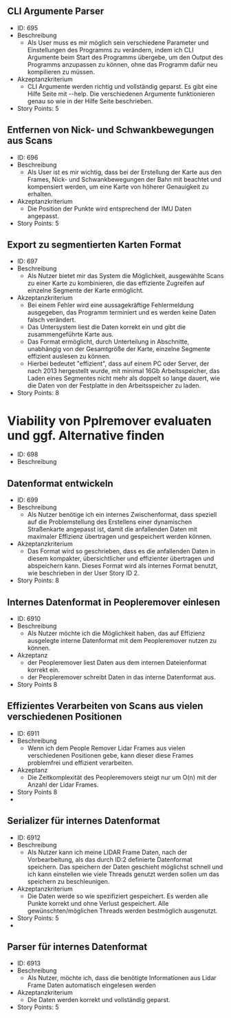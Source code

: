 
## CLI Argumente Parser
- ID: 695
- Beschreibung
	- Als User muss es mir möglich sein verschiedene Parameter und Einstellungen des Programms zu verändern, indem ich CLI Argumente beim Start des Programms übergebe, um den Output des Programms anzupassen zu können, ohne das Programm dafür neu kompilieren zu müssen.
- Akzeptanzkriterium
	- CLI Argumente werden richtig und vollständig geparst. Es gibt eine Hilfe Seite mit --help. Die verschiedenen Argumente funktionieren genau so wie in der Hilfe Seite beschrieben.
- Story Points: 5

## Entfernen von Nick- und Schwankbewegungen aus Scans
- ID: 696
- Beschreibung
	- Als User ist es mir wichtig, dass bei der Erstellung der Karte aus den Frames, Nick- und Schwankbewegungen der Bahn mit beachtet und kompensiert werden, um eine Karte von höherer Genauigkeit zu erhalten.
- Akzeptanzkriterium
	- Die Position der Punkte wird entsprechend der IMU Daten angepasst.
- Story Points: 5

## Export zu segmentierten Karten Format
- ID: 697
- Beschreibung
	- Als Nutzer bietet mir das System die Möglichkeit, ausgewählte Scans zu einer Karte zu kombinieren, die das effiziente Zugreifen auf einzelne Segmente der Karte ermöglicht.
- Akzeptanzkriterium
	- Bei einem Fehler wird eine aussagekräftige Fehlermeldung ausgegeben, das Programm terminiert und es werden keine Daten falsch verändert.
	- Das Untersystem liest die Daten korrekt ein und gibt die zusammengeführte Karte aus.
	- Das Format ermöglicht, durch Unterteilung in Abschnitte, unabhängig von der Gesamtgröße der Karte, einzelne Segmente effizient auslesen zu können.
	- Hierbei bedeutet "effizient", dass auf einem PC oder Server, der nach 2013 hergestellt wurde, mit minimal 16Gb Arbeitsspeicher, das Laden eines Segmentes nicht mehr als doppelt so lange dauert, wie die Daten von der Festplatte in den Arbeitsspeicher zu laden.
- Story Points: 8

# Viability von Pplremover evaluaten und ggf. Alternative finden
- ID: 698
- Beschreibung

## Datenformat entwickeln
- ID: 699
- Beschreibung
	- Als Nutzer benötige ich ein internes Zwischenformat, dass speziell auf die Problemstellung des Erstellens einer dynamischen Straßenkarte angepasst ist, damit die anfallenden Daten mit maximaler Effizienz übertragen und gespeichert werden können.
- Akzeptanzkriterium
	- Das Format wird so geschrieben, dass es die anfallenden Daten in diesem kompakter, übersichtlicher und effizienter übertragen und abspeichern kann. Dieses Format wird als internes Format benutzt, wie beschrieben in der User Story ID 2.
- Story Points: 8

## Internes Datenformat in Peopleremover einlesen
- ID: 6910
- Beschreibung
	- Als Nutzer möchte ich die Möglichkeit haben, das auf Effizienz ausgelegte interne Datenformat mit dem Peopleremover nutzen zu können.
- Akzeptanz
	- der Peopleremover liest Daten aus dem internen Dateienformat korrekt ein.
	- der Peopleremover schreibt Daten in das interne Datenformat aus.
- Story Points 8
## Effizientes Verarbeiten von Scans aus vielen verschiedenen Positionen
- ID: 6911
- Beschreibung
	- Wenn ich dem People Remover Lidar Frames aus vielen verschiedenen Positionen gebe, kann dieser diese Frames problemfrei und effizient verarbeiten.
- Akzeptanz
	- Die Zeitkomplexität des Peopleremovers steigt nur um O(n) mit der Anzahl der Lidar Frames.
- Story Points 8
- 
## Serializer für internes Datenformat
- ID: 6912
- Beschreibung
	- Als Nutzer kann ich meine LIDAR Frame Daten, nach der Vorbearbeitung, als das durch ID:2 definierte  Datenformat speichern. Das speichern der Daten geschieht möglichst schnell und ich kann einstellen wie viele Threads genutzt werden sollen um das speichern zu beschleunigen. 
- Akzeptanzkriterium
	- Die Daten werde so wie spezifiziert gespeichert. Es werden alle Punkte korrekt und ohne Verlust gespeichert. Alle gewünschten/möglichen Threads werden bestmöglich ausgenutzt. 
- Story Points: 5
- 
## Parser für internes Datenformat
- ID: 6913
- Beschreibung
	- Als Nutzer, möchte ich, dass die benötigte Informationen aus Lidar Frame Daten automatisch eingelesen werden
- Akzeptanzkriterium
	- Die Daten werden korrekt und vollständig geparst.
- Story Points: 5
